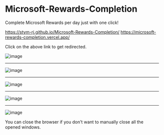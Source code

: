 # Microsoft-Rewards-Completion

Complete Microsoft Rewards per day just with one click!

https://stym-rj.github.io/Microsoft-Rewards-Completion/
https://microsoft-rewards-completion.vercel.app/

Click on the above link to get redirected.

![image](https://user-images.githubusercontent.com/62481122/223838159-62abb7d7-9425-4a2c-b3d5-14f5d9476543.png)

-----

![image](https://user-images.githubusercontent.com/62481122/223838811-d01bafaf-f613-466e-bdd0-3ab2bff2cc7f.png)

-----

![image](https://user-images.githubusercontent.com/62481122/223839423-4aecfac9-bafc-468e-9f7a-63883b72d363.png)

-----

![image](https://user-images.githubusercontent.com/62481122/223839925-59456017-4cb8-46fd-b497-54a794004a17.png)

-----

![image](https://user-images.githubusercontent.com/62481122/223840294-e60111df-54bc-4ae8-9659-efc85580d266.png)

You can close the browser if you don't want to manually close all the opened windows.
